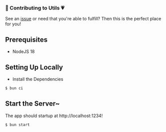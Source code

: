 ### 🤖 Contributing to Utils 💗

See an [issue](/issues) or need that you're able to fulfill?
Then this is the perfect place for you!

## Prerequisites

- NodeJS 18

## Setting Up Locally

- Install the Dependencies

```sh
$ bun ci
```

## Start the Server~

The app should startup at http://localhost:1234!

```sh
$ bun start
```
